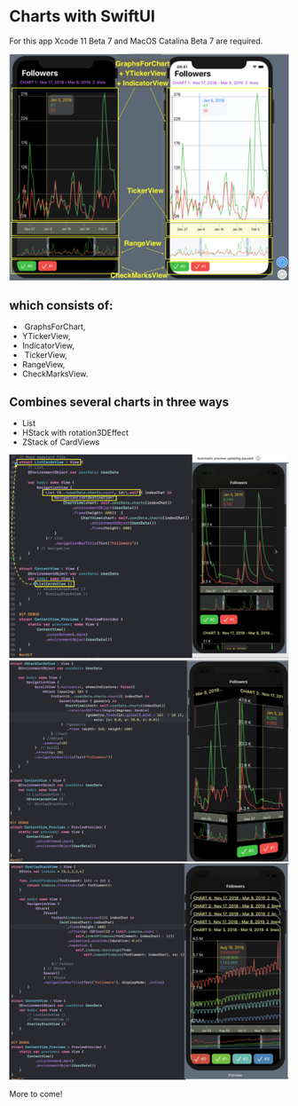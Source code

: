 # Charts with SwiftUI

For this app Xcode 11 Beta 7 and MacOS Catalina Beta 7 are required.
 
![ChartView](ChartView.png)

## which consists of:

-  GraphsForChart,
-  YTickerView, 
-  IndicatorView,
-  TickerView, 
-  RangeView, 
-  CheckMarksView.


## Combines several charts in three ways 

- List
- HStack with rotation3DEffect
- ZStack of CardViews

![List](List.png)
![HStack with rotation3DEffect](HStack.png)
![ZStack of CardViews](ZStack.png)




More to come!


